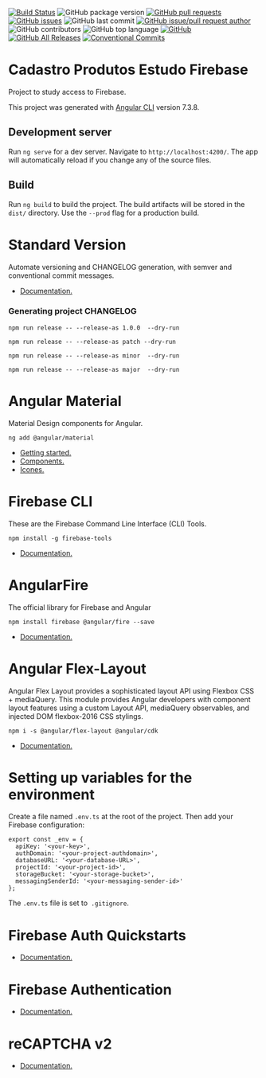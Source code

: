 [![Build Status](https://travis-ci.org/danielso2007/cadastroProdutosEstudoFirebase.svg?branch=master)](https://travis-ci.org/danielso2007/cadastroProdutosEstudoFirebase)
![GitHub package version](https://img.shields.io/github/package-json/v/danielso2007/cadastroProdutosEstudoFirebase.svg)
[![GitHub pull requests](https://img.shields.io/github/issues-pr-raw/danielso2007/cadastroProdutosEstudoFirebase.svg)](https://github.com/danielso2007/cadastroProdutosEstudoFirebase/pulls)
[![GitHub issues](https://img.shields.io/github/issues/danielso2007/cadastroProdutosEstudoFirebase.svg)](https://github.com/danielso2007/cadastroProdutosEstudoFirebase/issues?q=is%3Aopen+is%3Aissue)
![GitHub last commit](https://img.shields.io/github/last-commit/danielso2007/cadastroProdutosEstudoFirebase.svg)
[![GitHub issue/pull request author](https://img.shields.io/github/issues/detail/u/danielso2007/cadastroProdutosEstudoFirebase/1.svg)](https://github.com/danielso2007/cadastroProdutosEstudoFirebase/pulls)
![GitHub contributors](https://img.shields.io/github/contributors/danielso2007/cadastroProdutosEstudoFirebase.svg)
![GitHub top language](https://img.shields.io/github/languages/top/danielso2007/cadastroProdutosEstudoFirebase.svg)
[![GitHub](https://img.shields.io/github/license/danielso2007/cadastroProdutosEstudoFirebase.svg)](https://github.com/danielso2007/cadastroProdutosEstudoFirebase)
[![GitHub All Releases](https://img.shields.io/github/downloads/danielso2007/cadastroProdutosEstudoFirebase/total.svg)](https://github.com/danielso2007/cadastroProdutosEstudoFirebase/archive/master.zip)
[![Conventional Commits](https://img.shields.io/badge/Conventional%20Commits-1.0.0-yellow.svg)](https://conventionalcommits.org)

# Cadastro Produtos Estudo Firebase

Project to study access to Firebase.

This project was generated with [Angular CLI](https://github.com/angular/angular-cli) version 7.3.8.

## Development server

Run `ng serve` for a dev server. Navigate to `http://localhost:4200/`. The app will automatically reload if you change any of the source files.

## Build

Run `ng build` to build the project. The build artifacts will be stored in the `dist/` directory. Use the `--prod` flag for a production build.

# Standard Version

Automate versioning and CHANGELOG generation, with semver and conventional commit messages.

- [Documentation.](https://github.com/conventional-changelog/standard-version)

### Generating project CHANGELOG

```
npm run release -- --release-as 1.0.0  --dry-run

npm run release -- --release-as patch --dry-run

npm run release -- --release-as minor  --dry-run

npm run release -- --release-as major  --dry-run
```

# Angular Material
Material Design components for Angular.

```
ng add @angular/material
```

- [Getting started.](https://material.angular.io/guide/getting-started)
- [Components.](https://material.angular.io/components/categories)
- [Icones.](https://material.io/tools/icons/?style=baseline)

# Firebase CLI

These are the Firebase Command Line Interface (CLI) Tools.

```
npm install -g firebase-tools
```

- [Documentation.](https://github.com/firebase/firebase-tools)

# AngularFire

The official library for Firebase and Angular

```
npm install firebase @angular/fire --save
```

- [Documentation.](https://github.com/angular/angularfire2)

# Angular Flex-Layout

Angular Flex Layout provides a sophisticated layout API using Flexbox CSS + mediaQuery. This module provides Angular developers with component layout features using a custom Layout API, mediaQuery observables, and injected DOM flexbox-2016 CSS stylings.

```
npm i -s @angular/flex-layout @angular/cdk
```

- [Documentation.](https://github.com/angular/flex-layout)

# Setting up variables for the environment

Create a file named `.env.ts` at the root of the project. Then add your Firebase configuration:

```
export const _env = {
  apiKey: '<your-key>',
  authDomain: '<your-project-authdomain>',
  databaseURL: '<your-database-URL>',
  projectId: '<your-project-id>',
  storageBucket: '<your-storage-bucket>',
  messagingSenderId: '<your-messaging-sender-id>'
};
```

The `.env.ts` file is set to` .gitignore`.



# Firebase Auth Quickstarts

- [Documentation.](https://github.com/firebase/quickstart-js/blob/master/auth/README.md)

# Firebase Authentication

- [Documentation.](https://firebase.google.com/docs/auth/)

# reCAPTCHA v2

- [Documentation.](https://developers.google.com/recaptcha/docs/display)